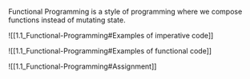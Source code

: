 Functional Programming is a style of programming where we compose functions instead of mutating state.

![[1.1_Functional-Programming#Examples of imperative code]]

![[1.1_Functional-Programming#Examples of functional code]]

![[1.1_Functional-Programming#Assignment]]
